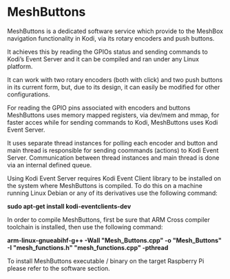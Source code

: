 # MeshButtons

MeshButtons is a dedicated software service which provide to the MeshBox navigation functionality in Kodi, via its rotary encoders and push buttons.

It achieves this by reading the GPIOs status and sending commands to Kodi’s Event Server and it can be compiled and ran under any Linux platform.

It can work with two rotary encoders (both with click) and two push buttons in its current form, but, due to its design, it can easily be modified for other configurations.

For reading the GPIO pins associated with encoders and buttons MeshButtons uses memory mapped registers, via dev/mem and mmap, for faster acces while for sending commands to Kodi, MeshButtons uses Kodi Event Server.

It uses separate thread instances for polling each encoder and button and main thread is responsible for sending coommands (actions) to Kodi Event Server. Communication between thread instances and main thread is done via an internal defined queue.

Using Kodi Event Server requires Kodi Event Client library to be installed on the system where MeshButtons is compiled.
To do this on a machine running Linux Debian or any of its derivatives use the following command:

<b>sudo apt-get install kodi-eventclients-dev</b>

In order to compile MeshButtons, first be sure that ARM Cross compiler toolchain is installed, then use the following command:

<b>arm-linux-gnueabihf-g++ -Wall "Mesh_Buttons.cpp" -o "Mesh_Buttons" -I "mesh_functions.h" "mesh_functions.cpp" -pthread</b>

To install MeshButtons executable / binary on the target Raspberry Pi please refer to the software section.
